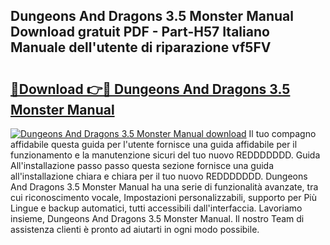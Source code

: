 ## Dungeons And Dragons 3.5 Monster Manual Download gratuit PDF - Part-H57 Italiano Manuale dell'utente di riparazione vf5FV

# <h2><a href="http://dfg8m6.blite.top/?on=Dungeons+And+Dragons+3.5+Monster+Manual">🔗Download 👉🔴 Dungeons And Dragons 3.5 Monster Manual</a></h2>

[![Dungeons And Dragons 3.5 Monster Manual download](https://i.imgur.com/lujVjoI.png)](http://dfg8m6.blite.top/?on=Dungeons+And+Dragons+3.5+Monster+Manual)
Il tuo compagno affidabile questa guida per l'utente fornisce una guida affidabile per il funzionamento e la manutenzione sicuri del tuo nuovo REDDDDDDD. Guida All'installazione passo passo questa sezione fornisce una guida all'installazione chiara e chiara per il tuo nuovo REDDDDDDD. Dungeons And Dragons 3.5 Monster Manual ha una serie di funzionalità avanzate, tra cui riconoscimento vocale, Impostazioni personalizzabili, supporto per Più Lingue e backup automatici, tutti accessibili dall'interfaccia. Lavoriamo insieme, Dungeons And Dragons 3.5 Monster Manual. Il nostro Team di assistenza clienti è pronto ad aiutarti in ogni modo possibile.
